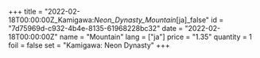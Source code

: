 +++
title = "2022-02-18T00:00:00Z_Kamigawa:_Neon_Dynasty_Mountain_[ja]_false"
id = "7d75969d-c932-4b4e-8135-61968228bc32"
date = "2022-02-18T00:00:00Z"
name = "Mountain"
lang = ["ja"]
price = "1.35"
quantity = 1
foil = false
set = "Kamigawa: Neon Dynasty"
+++
